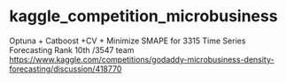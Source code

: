 # kaggle_competition_microbusiness
Optuna + Catboost +CV + Minimize SMAPE for 3315 Time Series Forecasting
Rank 10th /3547 team
https://www.kaggle.com/competitions/godaddy-microbusiness-density-forecasting/discussion/418770
